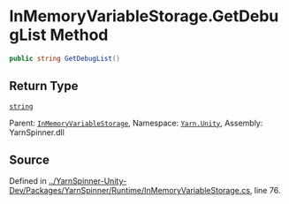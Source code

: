 # InMemoryVariableStorage.GetDebugList Method


```csharp
public string GetDebugList()
```

## Return Type
[`string`](https://docs.microsoft.com/dotnet/api/System.String)


<div class="class-metadata">

Parent: [`InMemoryVariableStorage`](/api/csharp/yarn.unity/inmemoryvariablestorage.md), Namespace: [`Yarn.Unity`](/api/csharp/yarn.unity/README.md), Assembly: YarnSpinner.dll
</div>

## Source
Defined in [../YarnSpinner-Unity-Dev/Packages/YarnSpinner/Runtime/InMemoryVariableStorage.cs](https://github.com/YarnSpinnerTool/YarnSpinner-Unity//blob/develop/Runtime/InMemoryVariableStorage.cs#L76), line 76.
